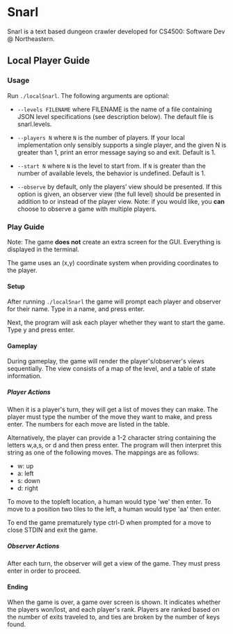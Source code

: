 # Snarl

Snarl is a text based dungeon crawler developed for CS4500: Software Dev @ Northeastern.

## Local Player Guide

### Usage

Run `./localSnarl`. The following arguments are optional:
* `--levels FILENAME` where FILENAME is the name of a file containing JSON level specifications (see description below). The default file is snarl.levels.

* `--players N` where `N` is the number of players. If your local implementation only sensibly supports a single player, and the given N is greater than 1, print an error message saying so and exit. Default is 1.

* `--start N` where `N` is the level to start from. If `N` is greater than the number of available levels, the behavior is undefined. Default is 1.

* `--observe` by default, only the players’ view should be presented. If this option is given, an observer view (the full level) should be presented in addition to or instead of the player view. Note: if you would like, you **can** choose to observe a game with multiple players.

### Play Guide

Note:
The game **does not** create an extra screen for the GUI. Everything is displayed in the terminal.

The game uses an (x,y) coordinate system when providing coordinates to the player.

#### Setup
After running `./localSnarl` the game will prompt each player and observer for their name.
Type in a name, and press enter.

Next, the program will ask each player whether they want to start the game. Type y and press enter.

#### Gameplay

During gameplay, the game will render the player's/observer's views sequentially.
The view consists of a map of the level, and a table of state information.

##### Player Actions
When it is a player's turn, they will get a list of moves they can make. The player must type the number of the move they want to make, and press enter. The numbers for each move are listed in the table.

Alternatively, the player can provide a 1-2 character string containing the letters w,a,s, or d and then press enter.
The program will then interpret this string as one of the following moves. The mappings are as follows:
* w: up
* a: left
* s: down
* d: right

To move to the topleft location, a human would type 'we' then enter. To move to a position two tiles to the left, a human would type 'aa' then enter.

To end the game prematurely type ctrl-D when prompted for a move to close STDIN and exit the game.

##### Observer Actions
After each turn, the observer will get a view of the game. They must press enter in order to proceed.

#### Ending

When the game is over, a game over screen is shown. It indicates whether the players won/lost, and each player's rank. Players are ranked based on the number of exits traveled to, and ties are broken by the number of keys found.
